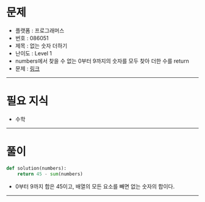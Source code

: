 # 문제
- 플랫폼 : 프로그래머스
- 번호 : 086051
- 제목 : 없는 숫자 더하기
- 난이도 : Level 1
- numbers에서 찾을 수 없는 0부터 9까지의 숫자를 모두 찾아 더한 수를 return
- 문제 : <a href="https://school.programmers.co.kr/learn/courses/30/lessons/86051" target="_blank">링크</a>

---

# 필요 지식
- 수학

---

# 풀이
```python
def solution(numbers):
    return 45 - sum(numbers)
```
- 0부터 9까지 합은 45이고, 배열의 모든 요소를 빼면 없는 숫자의 합이다.

---
